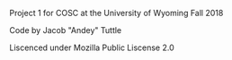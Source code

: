 Project 1 for COSC at the University of Wyoming
Fall 2018

Code by Jacob "Andey" Tuttle

Liscenced under Mozilla Public Liscense 2.0
